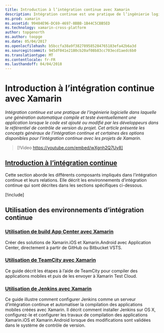 ```yaml
---
title: Introduction à l’intégration continue avec Xamarin
description: Intégration continue est une pratique de l’ingénierie logicielle dans laquelle une génération automatique compile et teste éventuellement une application lorsque le code est ajouté ou modifié par les développeurs dans le référentiel de contrôle de version du projet. Cet article présente les concepts généraux de l’intégration continue et certaines des options disponibles pour l’intégration continue avec les projets de Xamarin.
ms.prod: xamarin
ms.assetid: 99484E96-DC69-4697-8BBB-1B44C5CBB5ED
ms.technology: xamarin-cross-platform
author: topgenorth
ms.author: toopge
ms.date: 05/04/2017
ms.openlocfilehash: b5bccfa38a9f382789585284765183efa42b6a3d
ms.sourcegitcommit: 945df041e2180cb20af08b83cc703ecd1aedc6b0
ms.translationtype: MT
ms.contentlocale: fr-FR
ms.lasthandoff: 04/04/2018
---
```

# <a name="introduction-to-continuous-integration-with-xamarin"></a>Introduction à l’intégration continue avec Xamarin

_Intégration continue est une pratique de l’ingénierie logicielle dans laquelle une génération automatique compile et teste éventuellement une application lorsque le code est ajouté ou modifié par les développeurs dans le référentiel de contrôle de version du projet. Cet article présente les concepts généraux de l’intégration continue et certaines des options disponibles pour l’intégration continue avec les projets de Xamarin._

> [!Video https://youtube.com/embed/wXgnh2Q7Uv8]


##  <a name="introduction-to-continuous-integrationtoolsciintro-to-cimd"></a>[Introduction à l’intégration continue](~/tools/ci/intro-to-ci.md)

Cette section aborde les différents composants impliqués dans l’intégration continue et leurs relations. Elle décrit les environnements d’intégration continue qui sont décrites dans les sections spécifiques ci-dessous.

[!include[](~/tools/ci/includes/firewall-information.md)]

## <a name="working-with-continuous-integration-environments"></a>Utilisation des environnements d’intégration continue


### <a name="using-app-center-build-with-xamarinappcenterbuildxamarin"></a>[Utilisation de build App Center avec Xamarin](/appcenter/build/xamarin/)

Créer des solutions de Xamarin.iOS et Xamarin.Android avec Application Center, directement à partir de GitHub ou Bitbucket VSTS.

### <a name="using-teamcity-with-xamarintoolsciteamcitymd"></a>[Utilisation de TeamCity avec Xamarin](~/tools/ci/teamcity.md)

Ce guide décrit les étapes à l’aide de TeamCity pour compiler des applications mobiles et puis de les envoyer à Xamarin Test Cloud.

###  <a name="using-jenkins-with-xamarintoolscijenkins-walkthroughmd"></a>[Utilisation de Jenkins avec Xamarin](~/tools/ci/jenkins-walkthrough.md)

Ce guide illustre comment configurer Jenkins comme un serveur d’intégration continue et automatiser la compilation des applications mobiles créées avec Xamarin. Il décrit comment installer Jenkins sur OS X, configurez-le et configurer les travaux de compilation des applications Xamarin.iOS et Xamarin.Android lorsque des modifications sont validées dans le système de contrôle de version.

